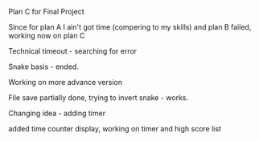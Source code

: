 Plan C for Final Project

Since for plan A I ain't got time (compering to my skills) and plan B failed, working now on plan C

Technical timeout - searching for error

Snake basis - ended. 

Working on more advance version

File save partially done, trying to invert snake - works. 

Changing idea - adding timer

added time counter display, working on timer and high score list
